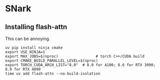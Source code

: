 # SNark

## Installing flash-attn

This can be annoying.  

```
uv pip install ninja cmake
export USE_NINJA=1
export MAX_JOBS=$(nproc)                 # torch C++/CUDA build
export CMAKE_BUILD_PARALLEL_LEVEL=$(nproc)
export TORCH_CUDA_ARCH_LIST="8.0"  # 8.0 for A100; 8.6 for RTX 3090; 8.9 for RTX 4090
time uv add flash-attn --no-build-isolation
```
